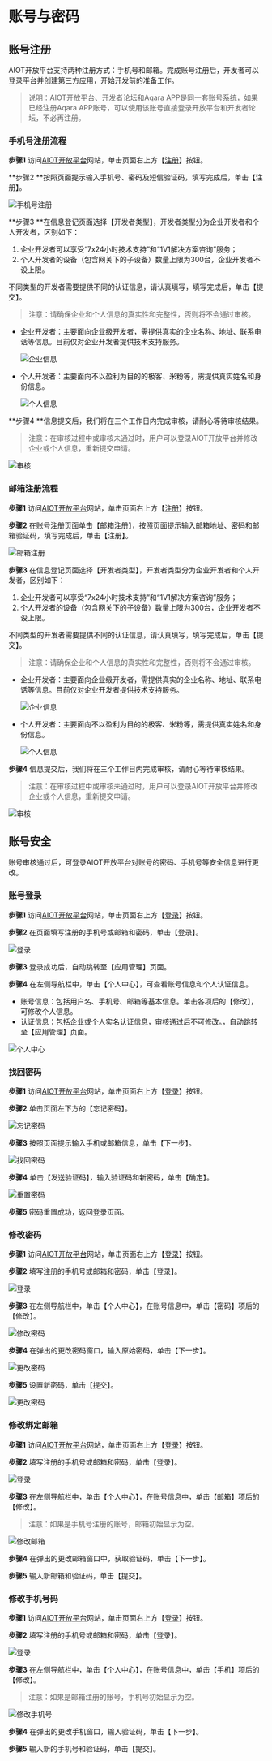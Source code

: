 # 账号与密码


## 账号注册

AIOT开放平台支持两种注册方式：手机号和邮箱。完成账号注册后，开发者可以登录平台并创建第三方应用，开始开发前的准备工作。

> 说明：AIOT开放平台、开发者论坛和Aqara APP是同一套账号系统，如果已经注册Aqara APP账号，可以使用该账号直接登录开放平台和开发者论坛，不必再注册。


### 手机号注册流程

**步骤1** 访问[AIOT开放平台](https://opencloud.aqara.cn/)网站，单击页面右上方【[注册](https://opencloud.aqara.cn/register)】按钮。

**步骤2 **按照页面提示输入手机号、密码及短信验证码，填写完成后，单击【注册】。

![手机号注册](http://cdn.cnbj2.fds.api.mi-img.com/cdn/aiot/doc-images/zh/guideline/account-and-password/signup1-phone.png)

**步骤3 **在信息登记页面选择【开发者类型】，开发者类型分为企业开发者和个人开发者，区别如下：

1. 企业开发者可以享受“7x24小时技术支持”和“1V1解决方案咨询”服务；
2. 个人开发者的设备（包含网关下的子设备）数量上限为300台，企业开发者不设上限。

不同类型的开发者需要提供不同的认证信息，请认真填写，填写完成后，单击【提交】。

> 注意：请确保企业和个人信息的真实性和完整性，否则将不会通过审核。



- 企业开发者：主要面向企业级开发者，需提供真实的企业名称、地址、联系电话等信息。目前仅对企业开发者提供技术支持服务。

  ![企业信息](http://cdn.cnbj2.fds.api.mi-img.com/cdn/aiot/doc-images/zh/guideline/account-and-password/signup2-bussiness.png)

- 个人开发者：主要面向不以盈利为目的的极客、米粉等，需提供真实姓名和身份信息。

  ![个人信息](http://cdn.cnbj2.fds.api.mi-img.com/cdn/aiot/doc-images/zh/guideline/account-and-password/signup2-personal.png)

**步骤4 **信息提交后，我们将在三个工作日内完成审核，请耐心等待审核结果。

> 注意：在审核过程中或审核未通过时，用户可以登录AIOT开放平台并修改企业或个人信息，重新提交申请。

![审核](http://cdn.cnbj2.fds.api.mi-img.com/cdn/aiot/doc-images/zh/guideline/account-and-password/signup3.png)


### 邮箱注册流程

**步骤1** 访问[AIOT开放平台](https://opencloud.aqara.cn/)网站，单击页面右上方【[注册](https://opencloud.aqara.cn/register)】按钮。

**步骤2** 在账号注册页面单击【邮箱注册】，按照页面提示输入邮箱地址、密码和邮箱验证码，填写完成后，单击【注册】。

![邮箱注册](http://cdn.cnbj2.fds.api.mi-img.com/cdn/aiot/doc-images/zh/guideline/account-and-password/signup1-email.png)

**步骤3** 在信息登记页面选择【开发者类型】，开发者类型分为企业开发者和个人开发者，区别如下：

1. 企业开发者可以享受“7x24小时技术支持”和“1V1解决方案咨询”服务；
2. 个人开发者的设备（包含网关下的子设备）数量上限为300台，企业开发者不设上限。

不同类型的开发者需要提供不同的认证信息，请认真填写，填写完成后，单击【提交】。

> 注意：请确保企业和个人信息的真实性和完整性，否则将不会通过审核。



- 企业开发者：主要面向企业级开发者，需提供真实的企业名称、地址、联系电话等信息。目前仅对企业开发者提供技术支持服务。

  ![企业信息](http://cdn.cnbj2.fds.api.mi-img.com/cdn/aiot/doc-images/zh/guideline/account-and-password/signup2-bussiness.png)

- 个人开发者：主要面向不以盈利为目的的极客、米粉等，需提供真实姓名和身份信息。

  ![个人信息](http://cdn.cnbj2.fds.api.mi-img.com/cdn/aiot/doc-images/zh/guideline/account-and-password/signup2-personal.png)

**步骤4** 信息提交后，我们将在三个工作日内完成审核，请耐心等待审核结果。

> 注意：在审核过程中或审核未通过时，用户可以登录AIOT开放平台并修改企业或个人信息，重新提交申请。

![审核](http://cdn.cnbj2.fds.api.mi-img.com/cdn/aiot/doc-images/zh/guideline/account-and-password/signup3.png)


## 账号安全

账号审核通过后，可登录AIOT开放平台对账号的密码、手机号等安全信息进行更改。


### 账号登录

**步骤1** 访问[AIOT开放平台](https://opencloud.aqara.cn/)网站，单击页面右上方【[登录](https://opencloud.aqara.cn/login)】按钮。

**步骤2** 在页面填写注册的手机号或邮箱和密码，单击【登录】。

![登录](http://cdn.cnbj2.fds.api.mi-img.com/cdn/aiot/doc-images/zh/guideline/account-and-password/signin1-1.png)

**步骤3** 登录成功后，自动跳转至【应用管理】页面。

**步骤4** 在左侧导航栏中，单击【个人中心】，可查看账号信息和个人认证信息。

- 账号信息：包括用户名、手机号、邮箱等基本信息。单击各项后的【修改】，可修改个人信息。
- 认证信息：包括企业或个人实名认证信息，审核通过后不可修改。，自动跳转至【应用管理】页面。

![个人中心](http://cdn.cnbj2.fds.api.mi-img.com/cdn/aiot/doc-images/zh/guideline/account-and-password/signin2.png)


### 找回密码

**步骤1** 访问[AIOT开放平台](https://opencloud.aqara.cn/)网站，单击页面右上方【[登录](https://opencloud.aqara.cn/login)】按钮。

**步骤2** 单击页面左下方的【忘记密码】。

![忘记密码](http://cdn.cnbj2.fds.api.mi-img.com/cdn/aiot/doc-images/zh/guideline/account-and-password/resetpw1-1.png)

**步骤3** 按照页面提示输入手机或邮箱信息，单击【下一步】。

![找回密码](http://cdn.cnbj2.fds.api.mi-img.com/cdn/aiot/doc-images/zh/guideline/account-and-password/resetpw-2.png)

**步骤4** 单击【发送验证码】，输入验证码和新密码，单击【确定】。

![重置密码](http://cdn.cnbj2.fds.api.mi-img.com/cdn/aiot/doc-images/zh/guideline/account-and-password/resetpw3.png)

**步骤5** 密码重置成功，返回登录页面。


### 修改密码

**步骤1** 访问[AIOT开放平台](https://opencloud.aqara.cn/)网站，单击页面右上方【[登录](https://opencloud.aqara.cn/login)】按钮。

**步骤2** 填写注册的手机号或邮箱和密码，单击【登录】。

![登录](http://cdn.cnbj2.fds.api.mi-img.com/cdn/aiot/doc-images/zh/guideline/account-and-password/signin1-1.png)

**步骤3** 在左侧导航栏中，单击【个人中心】，在账号信息中，单击【密码】项后的【修改】。

![修改密码](http://cdn.cnbj2.fds.api.mi-img.com/cdn/aiot/doc-images/zh/guideline/account-and-password/modifypw1.png)

**步骤4** 在弹出的更改密码窗口，输入原始密码，单击【下一步】。

![更改密码](http://cdn.cnbj2.fds.api.mi-img.com/cdn/aiot/doc-images/zh/guideline/account-and-password/modifypw2.png)

**步骤5** 设置新密码，单击【提交】。

![更改密码](http://cdn.cnbj2.fds.api.mi-img.com/cdn/aiot/doc-images/zh/guideline/account-and-password/modifypw3.png)


### 修改绑定邮箱

**步骤1** 访问[AIOT开放平台](https://opencloud.aqara.cn/)网站，单击页面右上方【[登录](https://opencloud.aqara.cn/login)】按钮。

**步骤2** 填写注册的手机号或邮箱和密码，单击【登录】。

![登录](http://cdn.cnbj2.fds.api.mi-img.com/cdn/aiot/doc-images/zh/guideline/account-and-password/signin1-1.png)

**步骤3** 在左侧导航栏中，单击【个人中心】，在账号信息中，单击【邮箱】项后的【修改】。

> 注意：如果是手机号注册的账号，邮箱初始显示为空。

![修改邮箱](http://cdn.cnbj2.fds.api.mi-img.com/cdn/aiot/doc-images/zh/guideline/account-and-password/modifyemail.png)

**步骤4** 在弹出的更改邮箱窗口中，获取验证码，单击【下一步】。

**步骤5** 输入新邮箱和验证码，单击【提交】。


### 修改手机号码

**步骤1** 访问[AIOT开放平台](https://opencloud.aqara.cn/)网站，单击页面右上方【[登录](https://opencloud.aqara.cn/login)】按钮。

**步骤2** 填写注册的手机号或邮箱和密码，单击【登录】。

![登录](http://cdn.cnbj2.fds.api.mi-img.com/cdn/aiot/doc-images/zh/guideline/account-and-password/signin1-1.png)

**步骤3** 在左侧导航栏中，单击【个人中心】，在账号信息中，单击【手机】项后的【修改】。

> 注意：如果是邮箱注册的账号，手机号初始显示为空。

![修改手机号](http://cdn.cnbj2.fds.api.mi-img.com/cdn/aiot/doc-images/zh/guideline/account-and-password/modifyphone.png)

**步骤4** 在弹出的更改手机窗口，输入验证码，单击【下一步】。

**步骤5** 输入新的手机号和验证码，单击【提交】。
